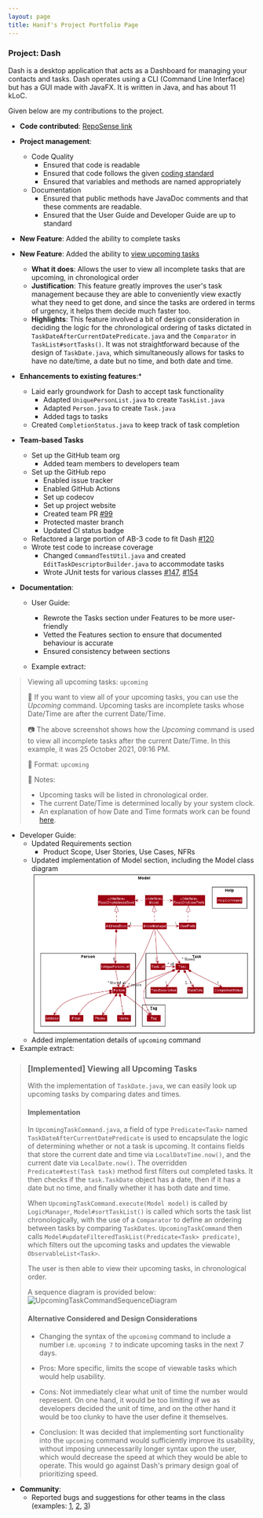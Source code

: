 ```yaml
---
layout: page
title: Hanif's Project Portfolio Page
---
```


### Project: Dash

Dash is a desktop application that acts as a Dashboard for managing your contacts and tasks.
Dash operates using a CLI (Command Line Interface) but has a GUI made with JavaFX.
It is written in Java, and has about 11 kLoC.

Given below are my contributions to the project.

* **Code contributed**: [RepoSense link](https://nus-cs2103-ay2122s1.github.io/tp-dashboard/?search=&sort=groupTitle&sortWithin=title&timeframe=commit&mergegroup=&groupSelect=groupByRepos&breakdown=true&checkedFileTypes=docs~functional-code~test-code~other&since=2021-09-17&tabOpen=true&tabType=authorship&tabAuthor=hanif-kamal&tabRepo=AY2122S1-CS2103T-W15-2%2Ftp%5Bmaster%5D&authorshipIsMergeGroup=false&authorshipFileTypes=docs~functional-code~test-code&authorshipIsBinaryFileTypeChecked=false)

* **Project management**:
  - Code Quality
    - Ensured that code is readable
    - Ensured that code follows the given
      [coding standard](https://se-education.org/guides/conventions/java/intermediate.html)
    - Ensured that variables and methods are named appropriately
  - Documentation
    - Ensured that public methods have JavaDoc comments and that these comments are readable.
    - Ensured that the User Guide and Developer Guide are up to standard

* **New Feature**: Added the ability to complete tasks
* **New Feature**: Added the ability to [view upcoming tasks](https://ay2122s1-cs2103t-w15-2.github.io/tp/DeveloperGuide.html#implemented-listing-upcoming-tasks)
    - **What it does**: Allows the user to view all incomplete tasks that are upcoming, in chronological
      order
    - **Justification**: This feature greatly improves the user's task management because they are able to conveniently
      view exactly what they need to get done, and since the tasks are ordered in terms of urgency, it helps them decide
      much faster too.
    - **Highlights**: This feature involved a bit of design consideration in deciding the logic for the chronological 
      ordering of tasks dictated in `TaskDateAfterCurrentDatePredicate.java` and the `Comparator` in 
      `TaskList#sortTasks()`. It was not straightforward because of the design of `TaskDate.java`, which 
      simultaneously allows for tasks to have no date/time, a date but no time, and both date and time.
  
* **Enhancements to existing features**:*
  - Laid early groundwork for Dash to accept task functionality
    - Adapted `UniquePersonList.java` to create `TaskList.java`
    - Adapted `Person.java` to create `Task.java`
    - Added tags to tasks
  - Created `CompletionStatus.java` to keep track of task completion 

* **Team-based Tasks**
  - Set up the GitHub team org
    - Added team members to developers team
  - Set up the GitHub repo
    - Enabled issue tracker
    - Enabled GitHub Actions
    - Set up codecov  
    - Set up project website
    - Created team PR [#99](https://github.com/nus-cs2103-AY2122S1/tp/pull/99)
    - Protected master branch
    - Updated CI status badge
  - Refactored a large portion of AB-3 code to fit Dash [#120](https://github.com/AY2122S1-CS2103T-W15-2/tp/pull/120/)
  - Wrote test code to increase coverage
    - Changed `CommandTestUtil.java` and created `EditTaskDescriptorBuilder.java` to accommodate tasks
    - Wrote JUnit tests for various classes [#147](https://github.com/AY2122S1-CS2103T-W15-2/tp/pull/147),
      [#154](https://github.com/AY2122S1-CS2103T-W15-2/tp/pull/154)
  
      
* **Documentation**:
  * User Guide:
    - Rewrote the Tasks section under Features to be more user-friendly 
    - Vetted the Features section to ensure that documented behaviour is accurate
    - Ensured consistency between sections
    
  * Example extract:
>Viewing all upcoming tasks: `upcoming`
>
>:orange_book: If you want to view all of your upcoming tasks, you can use the _Upcoming_ command. Upcoming tasks are
>incomplete tasks whose Date/Time are after the current Date/Time.
>
>:camera: The above screenshot shows how the _Upcoming_ command is used to view all incomplete tasks after the current Date/Time.
>In this example, it was 25 October 2021, 09:16 PM.
>
>
>:page_with_curl: Format: `upcoming`
>
>:scroll: Notes:
>
>* Upcoming tasks will be listed in chronological order.
>* The current Date/Time is determined locally by your system clock.
>* An explanation of how Date and Time formats work can be found
>  [here](#date-time-info).  


  * Developer Guide:
    - Updated Requirements section
      - Product Scope, User Stories, Use Cases, NFRs
    - Updated implementation of Model section, including the Model class diagram<br>
      <img src="../images/ModelClassDiagram.png" width="750" />
    - Added implementation details of `upcoming` command
  * Example extract:
>### \[Implemented\] Viewing all Upcoming Tasks
>
>With the implementation of `TaskDate.java`, we can easily look up upcoming tasks by comparing dates and times.
>
>#### Implementation
>In `UpcomingTaskCommand.java`, a field of type `Predicate<Task>` named `TaskDateAfterCurrentDatePredicate` is used to
>encapsulate the logic of determining whether or not a task is upcoming. It contains fields that store the current date
>and time via `LocalDateTime.now()`, and the current date via `LocalDate.now()`. The overridden
>`Predicate#test(Task task)` method first filters out completed tasks. It then checks if the `task.TaskDate` object has
>a date, then if it has a date but no time, and finally whether it has both date and time.
>
>When `UpcomingTaskCommand.execute(Model model)` is called by `LogicManager`,
>`Model#sortTaskList()` is called which sorts the task list chronologically, with the use of a `Comparator` to define
>an ordering between tasks by comparing `TaskDates`. `UpcomingTaskCommand` then calls
>`Model#updateFilteredTaskList(Predicate<Task> predicate)`, which filters out the upcoming tasks and updates the viewable
>`ObservableList<Task>`.
>
>The user is then able to view their upcoming tasks, in chronological order.
>
>A sequence diagram is provided below:
>![UpcomingTaskCommandSequenceDiagram](images/UpcomingTaskCommandSequenceDiagram.png)
>
>#### Alternative Considered and Design Considerations
>* Changing the syntax of the `upcoming` command to include a number i.e. `upcoming 7` to indicate upcoming tasks in the
>  next 7 days.
>  * Pros: More specific, limits the scope of viewable tasks which would help usability.
>  * Cons: Not immediately clear what unit of time the number would represent.
>    On one hand, it would be too limiting if we as developers decided the unit of time, and on the other hand it would
>    be too clunky to have the user define it themselves.
>
>  * Conclusion: It was decided that implementing sort functionality into the `upcoming` command would sufficiently
>   improve its usability, without imposing unnecessarily longer syntax upon the user, which would decrease the speed at which they would be able to operate. This would go against Dash's primary design goal of prioritizing speed.
>
* **Community**:
  - Reported bugs and suggestions for other teams in the class (examples: 
    [1](https://github.com/AY2122S1-CS2103-F09-4/tp/issues/170), 
    [2](https://github.com/AY2122S1-CS2103-F09-4/tp/issues/164),
    [3](https://github.com/AY2122S1-CS2103-F09-4/tp/issues/145))



